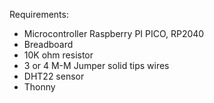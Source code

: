 Requirements:
- Microcontroller Raspberry PI PICO, RP2040 
- Breadboard
- 10K ohm resistor
- 3 or 4 M-M Jumper solid tips wires
- DHT22 sensor
- Thonny

